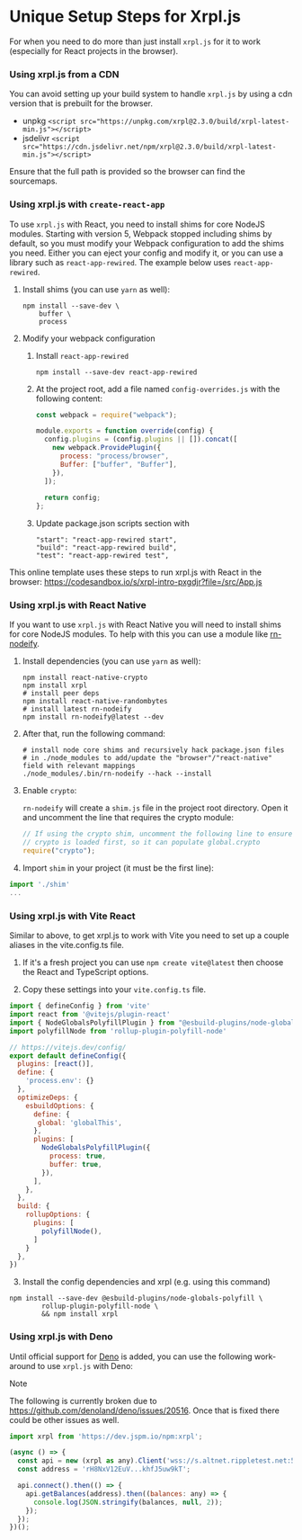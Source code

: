 # Unique Setup Steps for Xrpl.js

For when you need to do more than just install `xrpl.js` for it to work (especially for React projects in the browser).

### Using xrpl.js from a CDN

You can avoid setting up your build system to handle `xrpl.js` by using a cdn version that is prebuilt for the browser.

- unpkg `<script src="https://unpkg.com/xrpl@2.3.0/build/xrpl-latest-min.js"></script>`
- jsdelivr `<script src="https://cdn.jsdelivr.net/npm/xrpl@2.3.0/build/xrpl-latest-min.js"></script>`

Ensure that the full path is provided so the browser can find the sourcemaps.

### Using xrpl.js with `create-react-app`

To use `xrpl.js` with React, you need to install shims for core NodeJS modules. Starting with version 5, Webpack stopped including shims by default, so you must modify your Webpack configuration to add the shims you need. Either you can eject your config and modify it, or you can use a library such as `react-app-rewired`. The example below uses `react-app-rewired`.

1. Install shims (you can use `yarn` as well):

   ```shell
   npm install --save-dev \
       buffer \
       process
   ```

2. Modify your webpack configuration

   1. Install `react-app-rewired`

      ```shell
      npm install --save-dev react-app-rewired
      ```

   2. At the project root, add a file named `config-overrides.js` with the following content:

      ```javascript
      const webpack = require("webpack");

      module.exports = function override(config) {
        config.plugins = (config.plugins || []).concat([
          new webpack.ProvidePlugin({
            process: "process/browser",
            Buffer: ["buffer", "Buffer"],
          }),
        ]);
        
        return config;
      };
      ```

   3. Update package.json scripts section with

      ```
      "start": "react-app-rewired start",
      "build": "react-app-rewired build",
      "test": "react-app-rewired test",
      ```

This online template uses these steps to run xrpl.js with React in the browser:
https://codesandbox.io/s/xrpl-intro-pxgdjr?file=/src/App.js

### Using xrpl.js with React Native

If you want to use `xrpl.js` with React Native you will need to install shims for core NodeJS modules. To help with this you can use a module like [rn-nodeify](https://github.com/tradle/rn-nodeify).

1. Install dependencies (you can use `yarn` as well):

   ```shell
   npm install react-native-crypto
   npm install xrpl
   # install peer deps
   npm install react-native-randombytes
   # install latest rn-nodeify
   npm install rn-nodeify@latest --dev
   ```

2. After that, run the following command:

   ```shell
   # install node core shims and recursively hack package.json files
   # in ./node_modules to add/update the "browser"/"react-native" field with relevant mappings
   ./node_modules/.bin/rn-nodeify --hack --install
   ```

3. Enable `crypto`:

   `rn-nodeify` will create a `shim.js` file in the project root directory.
   Open it and uncomment the line that requires the crypto module:

   ```javascript
   // If using the crypto shim, uncomment the following line to ensure
   // crypto is loaded first, so it can populate global.crypto
   require("crypto");
   ```

4. Import `shim` in your project (it must be the first line):

```javascript
import './shim'
...
```

### Using xrpl.js with Vite React

Similar to above, to get xrpl.js to work with Vite you need to set up a couple aliases in the vite.config.ts file.

1. If it's a fresh project you can use `npm create vite@latest` then choose the React and TypeScript options.

2. Copy these settings into your `vite.config.ts` file.

```javascript
import { defineConfig } from 'vite'
import react from '@vitejs/plugin-react'
import { NodeGlobalsPolyfillPlugin } from "@esbuild-plugins/node-globals-polyfill";
import polyfillNode from 'rollup-plugin-polyfill-node'

// https://vitejs.dev/config/
export default defineConfig({
  plugins: [react()],
  define: {
    'process.env': {}
  },
  optimizeDeps: {
    esbuildOptions: {
      define: {
       global: 'globalThis',
      },
      plugins: [
        NodeGlobalsPolyfillPlugin({ 
          process: true, 
          buffer: true, 
        }),
      ],
    },
  }, 
  build: { 
    rollupOptions: {
      plugins: [
        polyfillNode(),
      ]
    } 
  },
})
```

3. Install the config dependencies and xrpl (e.g. using this command)

```shell
npm install --save-dev @esbuild-plugins/node-globals-polyfill \
		rollup-plugin-polyfill-node \
		&& npm install xrpl
```

### Using xrpl.js with Deno

Until official support for [Deno](https://deno.land) is added, you can use the following work-around to use `xrpl.js` with Deno:

> [!NOTE]
> The following is currently broken due to https://github.com/denoland/deno/issues/20516.
> Once that is fixed there could be other issues as well.

```javascript
import xrpl from 'https://dev.jspm.io/npm:xrpl';

(async () => {
  const api = new (xrpl as any).Client('wss://s.altnet.rippletest.net:51233');
  const address = 'rH8NxV12EuV...khfJ5uw9kT';

  api.connect().then(() => {
    api.getBalances(address).then((balances: any) => {
      console.log(JSON.stringify(balances, null, 2));
    });
  });
})();
```
